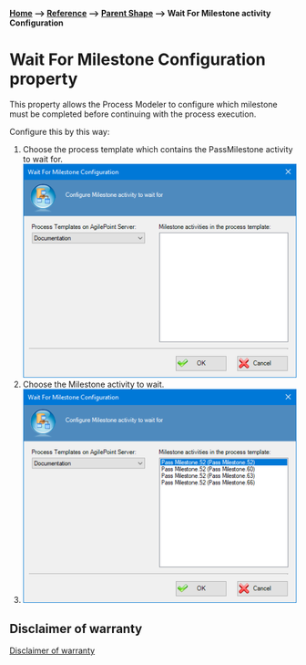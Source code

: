 __[Home](/) --> [Reference](/ref) --> [Parent Shape](javascript:history.back()) --> Wait For Milestone activity Configuration__

# Wait For Milestone Configuration property

This property allows the Process Modeler to configure which milestone must be completed before continuing with the process execution.

Configure this by this way:

1. Choose the process template which contains the PassMilestone activity to wait for.
![Wait For Milestone Configuration window](../media/WaitForMilestone_Configuration01.png)
2. Choose the Milestone activity to wait.
3. ![Wait For Milestone Configuration window](../media/WaitForMilestone_Configuration02.png)


## Disclaimer of warranty

[Disclaimer of warranty](../../guides/common/DisclaimerOfWarranty.md)